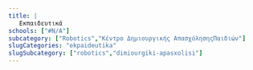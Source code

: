 ```yaml
---
title: |
   Εκπαιδευτικά
schools: ["#N/A"]
subcategory: ["Robotics","Κέντρο Δημιουργικής ΑπασχόλησηςΠαιδιών"]
slugCategories: "ekpaideutika"
slugSubcategory: ["robotics","dimiourgiki-apasxolisi"]
---
```


